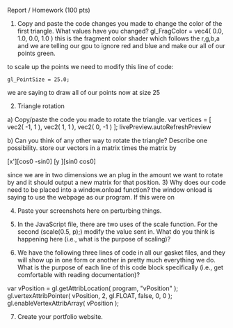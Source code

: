 Report / Homework (100 pts)	

1)	Copy and paste the code changes you made to change the color of the first triangle.  What values have you changed?
gl_FragColor = vec4( 0.0, 1.0, 0.0, 1.0 )
this is the fragment color shader which follows the r,g,b,a and we are telling our gpu to ignore red and blue and make our all of our points green.

to scale up the points we need to modify this line of code:

	gl_PointSize = 25.0;

we are saying to draw all of our points now at size 25 

2)	Triangle rotation

a)	Copy/paste the code you made to rotate the triangle.
    var vertices = [
        vec2( -1,  1 ),
        vec2(  1,  1 ),
        vec2(  0, -1 )
    ];
livePreview.autoRefreshPreview

b)	Can you think of any other way to rotate the triangle?  Describe one possibility.
store our vectors in a matrix times the matrix by 

 [x'][cos0 -sin0]
 [y ][sin0  cos0]

since we are in two dimensions we an plug in the amount we want to rotate by
and it should output a new matrix for that position. 
3)	Why does our code need to be placed into a window.onload function?
the window onload is saying to use the webpage as our program. If this were on  

4)	Paste your screenshots here on perturbing things.

5)	In the JavaScript file, there are two uses of the scale function.  For the second (scale(0.5, p);) modify the value sent in.  What do you think is happening here (i.e., what is the purpose of scaling)?

6)	We have the following three lines of code in all our gasket files, and they will show up in one form or another in pretty much everything we do.  What is the purpose of each line of this code block specifically (i.e., get comfortable with reading documentation)?

var vPosition = gl.getAttribLocation( program, "vPosition" );
gl.vertexAttribPointer( vPosition, 2, gl.FLOAT, false, 0, 0 );
gl.enableVertexAttribArray( vPosition );

7)	Create your portfolio website.
